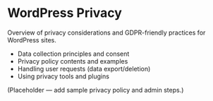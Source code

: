 # WordPress Privacy

Overview of privacy considerations and GDPR-friendly practices for WordPress sites.

- Data collection principles and consent
- Privacy policy contents and examples
- Handling user requests (data export/deletion)
- Using privacy tools and plugins

(Placeholder — add sample privacy policy and admin steps.)
